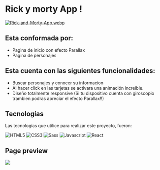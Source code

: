 # Rick y morty App !
[![Rick-and-Morty-App.webp](https://i.postimg.cc/BnFf47YN/Rick-and-Morty-App.webp)](https://postimg.cc/w19Gk2ds)


## Esta conformada por:
* Pagina de inicio con efecto Parallax
* Pagina de personajes

## Esta cuenta con las siguientes funcionalidades:
* Buscar personajes y conocer su informacion
* Al hacer click en las tarjetas se activara una animación increible.
* Diseño totalmente responsive (Si tu dispositivo cuenta con giroscopio trambien podras apreciar el efecto Parallax!!)

## Tecnologías
Las tecnologías que utilice para realizar este proyecto, fueron:


![HTML5](https://img.shields.io/badge/HTML5-E34F26?style=for-the-badge&logo=html5&logoColor=white)
![CSS3](https://img.shields.io/badge/CSS3-1572B6?style=for-the-badge&logo=css3&logoColor=white)
![Sass](https://img.shields.io/badge/Sass-CC6699?style=for-the-badge&logo=sass&logoColor=white)
![Javascript](https://img.shields.io/badge/JavaScript-F7DF1E?style=for-the-badge&logo=javascript&logoColor=black)
![React](https://img.shields.io/badge/React-20232A?style=for-the-badge&logo=react&logoColor=61DAFB)

## Page preview

![](https://github.com/AleCanavire/Rick-y-Morty-App/blob/master/Rick-and-Morty.gif)
